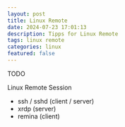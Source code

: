 ```yaml
---
layout: post
title: Linux Remote 
date: 2024-07-23 17:01:13
description: Tipps for Linux Remote 
tags: linux remote
categories: linux
featured: false
---
```


TODO 

Linux Remote Session
- ssh / sshd (client / server)
- xrdp (server)
- remina (client)
